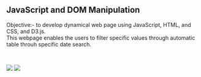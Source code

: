 ## JavaScript and DOM Manipulation

Objective:- to develop dynamical web page using JavaScript, HTML, and CSS, and D3.js.  
This webpage enables the users to filter specific values through automatic table throuh specific date search.

<br />

![](https://github.com/Emaway/Data-Analytics-Projects/blob/master/JavaScript-and-DOM-Manipulation/StarterCode/static/images/ufo.PNG)
![](https://github.com/Emaway/Data-Analytics-Projects/blob/master/JavaScript-and-DOM-Manipulation/StarterCode/static/images/table.PNG)
